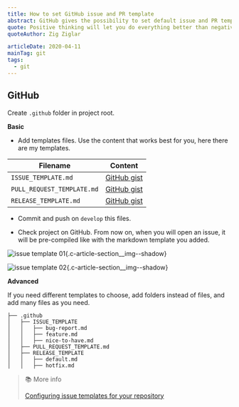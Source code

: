 ```yaml
---
title: How to set GitHub issue and PR template
abstract: GitHub gives the possibility to set default issue and PR templates.
quote: Positive thinking will let you do everything better than negative thinking will.
quoteAuthor: Zig Ziglar

articleDate: 2020-04-11
mainTag: git
tags:
  - git
---
```


## GitHub

Create `.github` folder in project root.

**Basic**

- Add templates files. Use the content that works best for you, here there are my templates.

| Filename                   | Content                                                                              |
|----------------------------|--------------------------------------------------------------------------------------|
| `ISSUE_TEMPLATE.md`        | [GitHub gist](https://gist.github.com/giuliachiola/1f3f3274e3187b3866c9a042cf3cf8fb) |
| `PULL_REQUEST_TEMPLATE.md` | [GitHub gist](https://gist.github.com/giuliachiola/95b303c820c3253e4a3239f28ed347ad) |
| `RELEASE_TEMPLATE.md`      | [GitHub gist](https://gist.github.com/giuliachiola/96d84c5313bf66ea1034856092624c17) |

- Commit and push on `develop` this files.

- Check project on GitHub. From now on, when you will open an issue, it will be pre-compiled like with the markdown template you added.

![issue template 01](https://res.cloudinary.com/giuliachiola/image/upload/v1586637232/super-blog/til/14-issue-and-pr-templates/til-14-bug-report-01_fcauoy.jpg){.c-article-section__img--shadow}

![issue template 02](https://res.cloudinary.com/giuliachiola/image/upload/v1586637233/super-blog/til/14-issue-and-pr-templates/til-14-bug-report-02_ywp8su.jpg){.c-article-section__img--shadow}


**Advanced**

If you need different templates to choose, add folders instead of files, and add many files as you need.

```shell
├── .github
│   ├── ISSUE_TEMPLATE
│   │   ├── bug-report.md
│   │   ├── feature.md
│   │   ├── nice-to-have.md
│   ├── PULL_REQUEST_TEMPLATE.md
│   ├── RELEASE_TEMPLATE
│   │   ├── default.md
│   │   ├── hotfix.md
```


> 📚 More info
>
> [Configuring issue templates for your repository](https://help.github.com/en/github/building-a-strong-community/configuring-issue-templates-for-your-repository)

